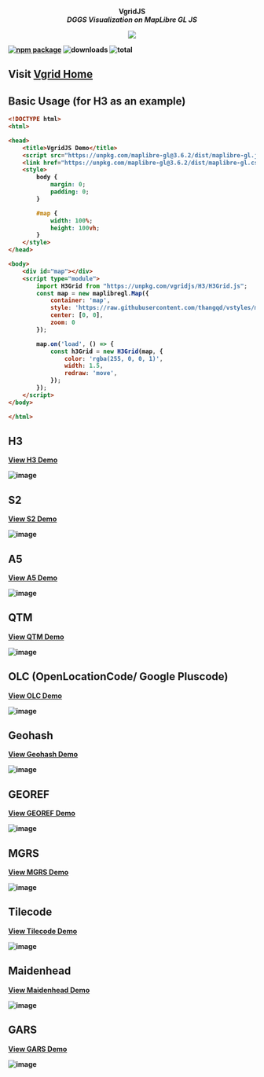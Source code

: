 <p align="center">
  <strong >VgridJS </strong> <br>
    <b><i>DGGS Visualization on MapLibre GL JS</i><b>
</p>
<p align="center">
  <img src="https://raw.githubusercontent.com/thangqd/vgridtools/main/images/readme/dggs.png">
</p>


[![npm package](https://img.shields.io/npm/v/vgridjs)](https://www.npmjs.com/package/vgridjs)
![downloads](https://img.shields.io/npm/dm/vgridjs)
![total](https://img.shields.io/npm/dt/vgridjs)


## Visit [Vgrid Home](https://vgrid.vn)
 
## Basic Usage (for H3 as an example)
```html
<!DOCTYPE html>
<html>

<head>
    <title>VgridJS Demo</title>
    <script src="https://unpkg.com/maplibre-gl@3.6.2/dist/maplibre-gl.js"></script>
    <link href="https://unpkg.com/maplibre-gl@3.6.2/dist/maplibre-gl.css" rel="stylesheet" />
    <style>
        body {
            margin: 0;
            padding: 0;
        }

        #map {
            width: 100%;
            height: 100vh;
        }
    </style>
</head>

<body>
    <div id="map"></div>
    <script type="module">
        import H3Grid from "https://unpkg.com/vgridjs/H3/H3Grid.js";
        const map = new maplibregl.Map({
            container: 'map',
            style: 'https://raw.githubusercontent.com/thangqd/vstyles/main/vstyles/sbr/eclipse/eclipse.json',
            center: [0, 0],
            zoom: 0
        });

        map.on('load', () => {
            const h3Grid = new H3Grid(map, {
                color: 'rgba(255, 0, 0, 1)',
                width: 1.5,
                redraw: 'move',
            });
        });
    </script>
</body>

</html>
```

## H3 
[View H3 Demo](https://thangqd.github.io/pages/dggs/h3/)

![image](https://github.com/user-attachments/assets/00d27bea-523b-4d89-abf2-a1809dcffd12)

## S2 	
[View S2 Demo](https://thangqd.github.io/pages/dggs/s2/)

![image](https://github.com/user-attachments/assets/eeff51bf-16f0-4f45-ba2e-6b2fa6ddcb45)

## A5 	
[View A5 Demo](https://thangqd.github.io/pages/dggs/a5/)

![image](https://github.com/user-attachments/assets/c744df93-4374-4903-a47a-0ff752c744f6)

## QTM 	
[View QTM Demo](https://thangqd.github.io/pages/dggs/qtm/)

![image](https://github.com/user-attachments/assets/dd1fe259-d7f4-4bc7-8641-72ed433e65cf)

## OLC (OpenLocationCode/ Google Pluscode) 	
[View OLC Demo](https://thangqd.github.io/pages/dggs/olc/)

![image](https://github.com/user-attachments/assets/6f7e6da5-519f-4071-bacf-a4f328a0da86)

## Geohash 
[View Geohash Demo](https://thangqd.github.io/pages/dggs/geohash/)

![image](https://github.com/user-attachments/assets/7d3b320b-e650-407d-9605-e162dae1a6ca)

## GEOREF 
[View GEOREF Demo](https://thangqd.github.io/pages/dggs/georef/)

![image](https://github.com/user-attachments/assets/c4ee4c02-e531-48f3-b618-5c3d7b4c9d00)

## MGRS	
[View MGRS Demo](https://thangqd.github.io/pages/dggs/mgrs/)

![image](https://github.com/user-attachments/assets/e9b9cd46-4690-4f33-8bff-7dc32d154f78)

## Tilecode	
[View Tilecode Demo](https://thangqd.github.io/pages/dggs/tilecode/)

![image](https://github.com/user-attachments/assets/31aa45c1-df0f-4463-a3a1-5990c309aadd)

## Maidenhead 	
[View Maidenhead Demo](https://thangqd.github.io/pages/dggs/maidenhead/)

![image](https://github.com/user-attachments/assets/0015c444-17ca-4a4f-81bf-bd67197506d5)

## GARS 
[View GARS Demo](https://thangqd.github.io/pages/dggs/gars/)

![image](https://github.com/user-attachments/assets/eed1ebe3-c487-4be5-aa96-08974f2c9798)
